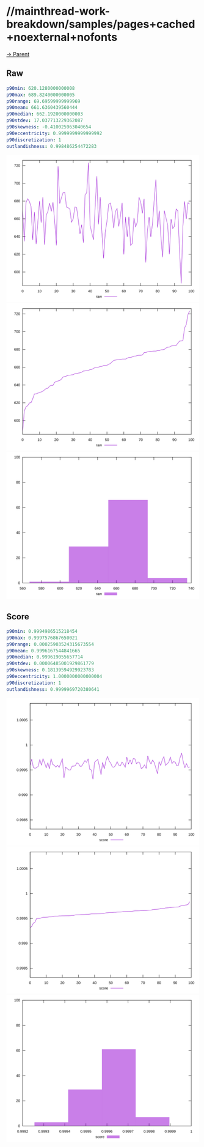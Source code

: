
# //mainthread-work-breakdown/samples/pages+cached+noexternal+nofonts

[→ Parent](../..)


## Raw


```yaml
p90min: 620.1280000000008
p90max: 689.8240000000005
p90range: 69.69599999999969
p90mean: 661.6360439560444
p90median: 662.1920000000003
p90stdev: 17.037713229362087
p90skewness: -0.410025963040654
p90eccentricity: 0.9999999999999992
p90discretization: 1
outlandishness: 0.998486254472283

```

![PLOT: raw-values](./raw/values.svg)![PLOT: raw-sorted](./raw/sorted.svg)![PLOT: raw-histogram](./raw/histogram.svg)
## Score


```yaml
p90min: 0.9994986515218454
p90max: 0.9997576867650021
p90range: 0.00025903524315673554
p90mean: 0.9996167544841665
p90median: 0.999619055657714
p90stdev: 0.00006485001929861779
p90skewness: 0.18139594929923783
p90eccentricity: 1.0000000000000004
p90discretization: 1
outlandishness: 0.9999969720380641

```

![PLOT: score-values](./score/values.svg)![PLOT: score-sorted](./score/sorted.svg)![PLOT: score-histogram](./score/histogram.svg)